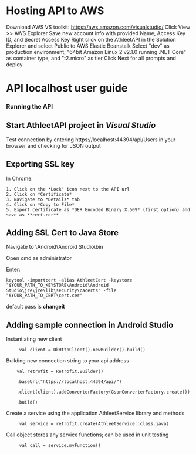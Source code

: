 # Hosting API to AWS
Download AWS VS toolkit: https://aws.amazon.com/visualstudio/
Click View >> AWS Explorer
Save new account info with provided Name, Access Key ID, and Secret Access Key
Right click on the AthleetAPI in the Solution Explorer and select Public to AWS Elastic Beanstalk
Select "dev" as production environment, "64bit Amazon Linux 2 v2.1.0 running .NET Core" as container type, and "t2.micro" as tier
Click Next for all prompts and deploy  



# API localhost user guide

### Running the API 

Start AthleetAPI project in *Visual Studio*
---
Test connection by entering https://localhost:44394/api/Users in your browser and checking for JSON output

## Exporting SSL key

In Chrome:

    1. Click on the *Lock" icon next to the API url 
    2. Click on *Certificate*
    3. Navigate to *Details* tab
    4. Click on *Copy to File*
    5. Export certificate as *DER Encoded Binary X.509* (first option) and save as **cert.cer**

## Adding SSL Cert to Java Store
Navigate to \Android\Android Studio\bin

Open cmd as administrator

Enter:

`keytool -importcert -alias AthleetCert -keystore "$YOUR_PATH_TO_KEYSTORE\Android\Android Studio\jre\jre\lib\security\cacerts" -file "$YOUR_PATH_TO_CERT\cert.cer"`

default pass is **changeit**

## Adding sample connection in Android Studio 

Instantiating new client

         val client = OkHttpClient().newBuilder().build() 

Building new connection string to your api address

        val retrofit = Retrofit.Builder()

        .baseUrl("https://localhost:44394/api/")

        .client(client).addConverterFactory(GsonConverterFactory.create())

        .build()'

Create a service using the application AthleetService library and methods

         val service = retrofit.create(AthleetService::class.java)

Call object stores any service functions; can be used in unit testing

         val call = service.myFunction()